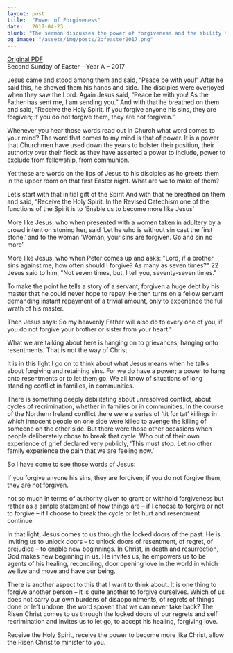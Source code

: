 ```yaml
---
layout: post
title:  "Power of Forgiveness"
date:   2017-04-23
blurb: "The sermon discusses the power of forgiveness and the ability to let go of resentments. It emphasizes the teachings of Jesus, who encouraged forgiveness and discouraged holding onto grievances. The sermon also touches on the importance of self-forgiveness and the healing power of Christ's love."
og_image: "/assets/img/posts/2ofeaster2017.png"
---
```

[Original PDF](/assets/pdf/2ofeaster2017.pdf)    
Second Sunday of Easter – Year A – 2017

Jesus came and stood among them and said, “Peace be with you!” After he said this, he showed them his hands and side. The disciples were overjoyed when they saw the Lord. Again Jesus said, “Peace be with you! As the Father has sent me, I am sending you.” And with that he breathed on them and said, “Receive the Holy Spirit. If you forgive anyone his sins, they are forgiven; if you do not forgive them, they are not forgiven.”

Whenever you hear those words read out in Church what word comes to your mind? The word that comes to my mind is that of power. It is a power that Churchmen have used down the years to bolster their position, their authority over their flock as they have asserted a power to include, power to exclude from fellowship, from communion.

Yet these are words on the lips of Jesus to his disciples as he greets them in the upper room on that first Easter night. What are we to make of them?

Let’s start with that initial gift of the Spirit And with that he breathed on them and said, “Receive the Holy Spirit. In the Revised Catechism one of the functions of the Spirit is to ‘Enable us to become more like Jesus’

More like Jesus, who when presented with a women taken in adultery by a crowd intent on stoning her, said ‘Let he who is without sin cast the first stone.’ and to the woman ‘Woman, your sins are forgiven. Go and sin no more’

More like Jesus, who when Peter comes up and asks: "Lord, if a brother sins against me, how often should I forgive? As many as seven times?" 22 Jesus said to him, "Not seven times, but, I tell you, seventy-seven times."

To make the point he tells a story of a servant, forgiven a huge debt by his master that he could never hope to repay. He then turns on a fellow servant demanding instant repayment of a trivial amount, only to experience the full wrath of his master.

Then Jesus says: So my heavenly Father will also do to every one of you, if you do not forgive your brother or sister from your heart."

What we are talking about here is hanging on to grievances, hanging onto resentments. That is not the way of Christ.

It is in this light I go on to think about what Jesus means when he talks about forgiving and retaining sins. For we do have a power; a power to hang onto resentments or to let them go. We all know of situations of long standing conflict in families, in communities.

There is something deeply debilitating about unresolved conflict, about cycles of recrimination, whether in families or in communities. In the course of the Northern Ireland conflict there were a series of ‘tit for tat’ killings in which innocent people on one side were killed to avenge the killing of someone on the other side. But there were those other occasions when people deliberately chose to break that cycle. Who out of their own experience of grief declared very publicly, ‘This must stop. Let no other family experience the pain that we are feeling now.’

So I have come to see those words of Jesus:

If you forgive anyone his sins, they are forgiven; if you do not forgive them, they are not forgiven.

not so much in terms of authority given to grant or withhold forgiveness but rather as a simple statement of how things are – if I choose to forgive or not to forgive – if I choose to break the cycle or let hurt and resentment continue.

In that light, Jesus comes to us through the locked doors of the past. He is inviting us to unlock doors – to unlock doors of resentment, of regret, of prejudice – to enable new beginnings. In Christ, in death and resurrection, God makes new beginning in us. He invites us, he empowers us to be agents of his healing, reconciling, door opening love in the world in which we live and move and have our being.

There is another aspect to this that I want to think about. It is one thing to forgive another person – it is quite another to forgive ourselves. Which of us does not carry our own burdens of disappointments, of regrets of things done or left undone, the word spoken that we can never take back? The Risen Christ comes to us through the locked doors of our regrets and self recrimination and invites us to let go, to accept his healing, forgiving love.

Receive the Holy Spirit, receive the power to become more like Christ, allow the Risen Christ to minister to you.
